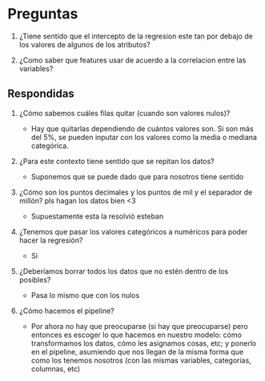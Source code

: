 
# Preguntas

1. ¿Tiene sentido que el intercepto de la regresion este tan por debajo de los valores de algunos de los atributos?

2. ¿Como saber que features usar de acuerdo a la correlacion entre las variables?

## Respondidas

1. ¿Cómo sabemos cuáles filas quitar (cuando son valores nulos)?
    - Hay que quitarlas dependiendo de cuántos valores son. Si son más del 5%, se pueden inputar con los valores como la media o mediana categórica.

2. ¿Para este contexto tiene sentido que se repitan los datos? 
    - Suponemos que se puede dado que para nosotros tiene sentido 

3. ¿Cómo son los puntos decimales y los puntos de mil y el separador de millón? pls hagan los datos bien <3
    - Supuestamente esta la resolvió esteban

4. ¿Tenemos que pasar los valores categóricos a numéricos para poder hacer la regresión?
    - Si

5. ¿Deberíamos borrar todos los datos que no estén dentro de los posibles?
    - Pasa lo mismo que con los nulos

6. ¿Cómo hacemos el pipeline?
    - Por ahora no hay que preocuparse (si hay que preocuparse) pero entonces es escoger lo que hacemos en nuestro modelo: cómo transformamos los datos, cómo les asignamos cosas, etc; y ponerlo en el pipeline, asumiendo que nos llegan de la misma forma que como los tenemos nosotros (con las mismas variables, categorias, columnas, etc)


